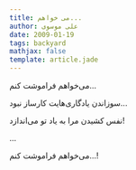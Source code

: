 ```yaml
---
title: می خواهم...
author: علی موسوی
date: 2009-01-19
tags: backyard
mathjax: false
template: article.jade
---
```


می‌خواهم فراموشت کنم...

سوزاندن یادگاری‌هایت کارساز نبود...

نفس کشیدن مرا به یاد تو می‌اندازد!

...

می‌خواهم فراموشت کنم...!
